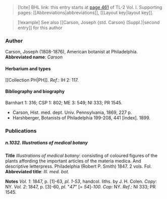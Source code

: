 > [!cite] BHL link: this entry starts at [page 461](https://www.biodiversitylibrary.org/page/33120592) of TL-2 Vol. I.
> Supporting pages: [[Abbreviations|abbreviations]], [[Layout key|layout key]].

> [!example] See also [[Carson, Joseph {std. Carson} (Suppl.)|second entry]] for this author

### Author

Carson, Joseph (1808-1876), American botanist at Philadelphia. 
**Abbreviated name**: *Carson*

#### Herbarium and types

[[Collection PH|PH]].
*Ref*.: IH 2: 117.

#### Bibliography and biography

Barnhart 1: 316; CSP 1: 802; ME 3: 549; NI 333; PR 1545.
- Carson, Hist. med. dept. Univ. Pennsylvania, 1869, 227 p.
- Harshberger, Botanists of Philadelphia 199-208, 441 \[index\]. 1899.

### Publications

##### n.1032. Illustrations of medical botany

**Title**
*Illustrations of medical botany*: consisting of coloured figures of the plants affording the important articles of the materia medica. And descriptive letterpress. Philadelphia (Robert P. Smith) 1847. 2 vols. Fol.
**Abbreviated title**: *Ill. med. bot.*

**Notes**
*Vol. 1*: 1847, p. \[1\]-63, *pl. 1-53*, handcol. liths. by J. H. Colen. *Copy*: NY.
*Vol. 2*: 1847, p. \[3\]-60, *pl*. "*47*" \[= *54*\]-*100. Cop*: NY.
*Ref*.: NI 333; PR 1545.

